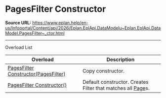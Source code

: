 # PagesFilter Constructor

**Source URL:** https://www.eplan.help/en-us/Infoportal/Content/api/2026/Eplan.EplApi.DataModelu~Eplan.EplApi.DataModel.PagesFilter~_ctor.html

---

Overload List

| Overload | Description |
| --- | --- |
| [PagesFilter Constructor(PagesFilter)](Eplan.EplApi.DataModelu~Eplan.EplApi.DataModel.PagesFilter~_ctor(PagesFilter).html) | Copy constructor. |
| [PagesFilter Constructor()](Eplan.EplApi.DataModelu~Eplan.EplApi.DataModel.PagesFilter~_ctor().html) | Default constructor. Creates Filter that matches all [Page](Eplan.EplApi.DataModelu~Eplan.EplApi.DataModel.Page.html)s. |
